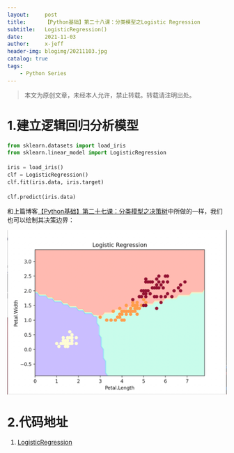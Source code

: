 ```yaml
---
layout:     post
title:      【Python基础】第二十八课：分类模型之Logistic Regression
subtitle:   LogisticRegression()
date:       2021-11-03
author:     x-jeff
header-img: blogimg/20211103.jpg
catalog: true
tags:
    - Python Series
---
```

>本文为原创文章，未经本人允许，禁止转载。转载请注明出处。

# 1.建立逻辑回归分析模型

```python
from sklearn.datasets import load_iris
from sklearn.linear_model import LogisticRegression

iris = load_iris()
clf = LogisticRegression()
clf.fit(iris.data, iris.target)

clf.predict(iris.data)
```

和上篇博客[【Python基础】第二十七课：分类模型之决策树](http://shichaoxin.com/2021/10/17/Python基础-第二十七课-分类模型之决策树/)中所做的一样，我们也可以绘制其决策边界：

![](https://github.com/x-jeff/BlogImage/raw/master/PythonSeries/Lesson28/28x1.png)

# 2.代码地址

1. [LogisticRegression](https://github.com/x-jeff/Python_Code_Demo/tree/master/Demo28)